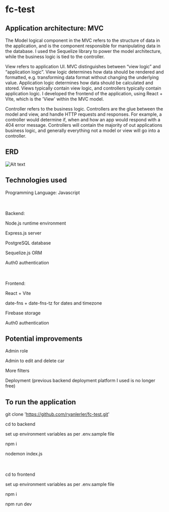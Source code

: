 # fc-test

## Application architecture: MVC

The Model logical component in the MVC refers to the structure of data in the application, and is the component responsible for manipulating data in the database. I used the Sequelize library to power the model architecture, while the business logic is tied to the controller.

View refers to application UI. MVC distinguishes between “view logic” and “application logic”. View logic determines how data should be rendered and formatted, e.g. transforming data format without changing the underlying value. Application logic determines how data should be calculated and stored. Views typically contain view logic, and controllers typically contain application logic. I developed the frontend of the application, using React + Vite, which is the 'View' within the MVC model.

Controller refers to the business logic. Controllers are the glue between the model and view, and handle HTTP requests and responses. For example, a controller would determine if, when and how an app would respond with a 404 error message. Controllers will contain the majority of out applications business logic, and generally everything not a model or view will go into a controller.

## ERD

![Alt text](https://github.com/ryanlerler/fc-test/blob/main/drawSQL-image-export-2024-07-10.png)

## Technologies used

Programming Language:
Javascript

<br>
<br>
Backend:

Node.js runtime environment

Express.js server

PostgreSQL database

Sequelize.js ORM

Auth0 authentication

<br>
<br>
Frontend:

React + Vite

date-fns + date-fns-tz for dates and timezone

Firebase storage

Auth0 authentication

## Potential improvements

Admin role

Admin to edit and delete car

More filters

Deployment (previous backend deployment platform I used is no longer free)

## To run the application

git clone 'https://github.com/ryanlerler/fc-test.git'

cd to backend

set up environment variables as per .env.sample file

npm i

nodemon index.js

<br>
<br>
cd to frontend

set up environment variables as per .env.sample file

npm i

npm run dev
